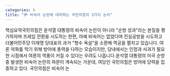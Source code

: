 ```yaml
---
categories: h
title: "尹 비속어 논란에 대처하는 국민의힘의 3가지 논리"
---
```

핵심요약국민의힘은 윤석열 대통령의 비속어 논란이 아니라 "순방 성과"라는 본질을 평가하자며 프레임 전환을 시도하는 한편, 아예 비속어는 없었다며 진실공방을 시도하고 더불어민주당 이재명 당대표의 과거 "형수 욕설"을 소환해 역공을 펼치고 있습니다. 여론 악화를 막기 위해 방어에 총력을 다하는 모습이지만, 당내에서는 인정과 사과가 필요한 시점에서 여론의 역풍이 커질 수 있다는 우려도 나옵니다.윤석열 대통령의 미국 순방 중 발생한 비속어 논란의 파문이 계속되는 가운데, 여당인 국민의힘은 방어에 당력을 집중하고 있다. 국민의힘은 비속어 논